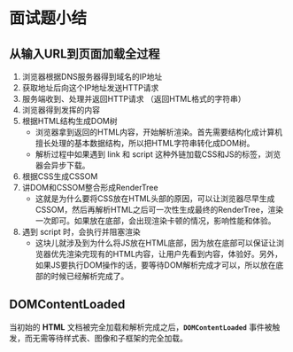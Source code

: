 # 面试题小结

 

## 从输入URL到页面加载全过程

1. 浏览器根据DNS服务器得到域名的IP地址
2. 获取地址后向这个IP地址发送HTTP请求
3. 服务端收到、处理并返回HTTP请求  （返回HTML格式的字符串）
4. 浏览器得到发挥的内容
5. 根据HTML结构生成DOM树
   * 浏览器拿到返回的HTML内容，开始解析渲染。首先需要结构化成计算机擅长处理的基本数据结构，所以把HTML字符串转化成DOM树。
   * 解析过程中如果遇到   link 和  script  这种外链加载CSS和JS的标签，浏览器会异步下载。
6. 根据CSS生成CSSOM
7. 讲DOM和CSSOM整合形成RenderTree
   - 这就是为什么要将CSS放在HTML头部的原因，可以让浏览器尽早生成CSSOM，然后再解析HTML之后可一次性生成最终的RenderTree，渲染一次即可。如果放在底部，会出现渲染卡顿的情况，影响性能和体验。
8. 遇到 script 时，会执行并阻塞渲染
   - 这块儿就涉及到为什么将JS放在HTML底部，因为放在底部可以保证让浏览器优先渲染完现有的HTML内容，让用户先看到内容，体验好。另外，如果JS要执行DOM操作的话，要等待DOM解析完成才可以，所以放在底部的时候已经解析完成了。

## DOMContentLoaded

当初始的 **HTML** 文档被完全加载和解析完成之后，**`DOMContentLoaded`** 事件被触发，而无需等待样式表、图像和子框架的完全加载。



